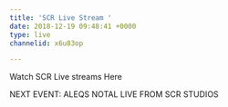 ```yaml
---
title: 'SCR Live Stream '
date: 2018-12-19 09:48:41 +0000
type: live
channelid: x6u83op

---
```

Watch SCR Live streams Here

NEXT EVENT: ALEQS NOTAL LIVE FROM SCR STUDIOS